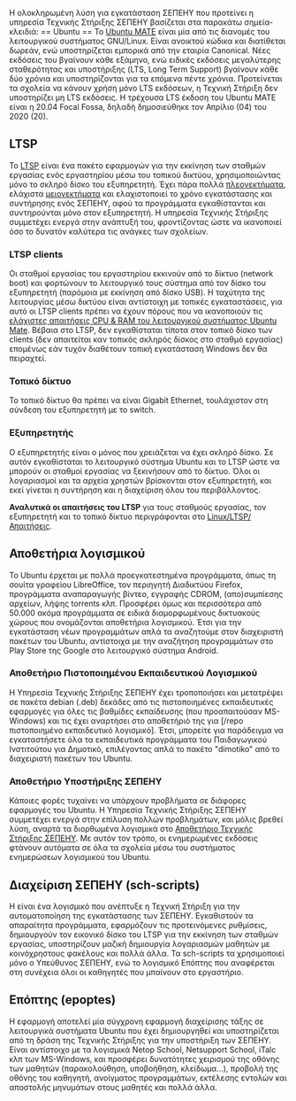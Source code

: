 Η ολοκληρωμένη λύση για εγκατάσταση ΣΕΠΕΗΥ που προτείνει η υπηρεσία
Τεχνικής Στήριξης ΣΕΠΕΗΥ βασίζεται στα παρακάτω σημεία-κλειδιά:
\== Ubuntu == Το [Ubuntu MATE](https://ubuntu-mate.org/) είναι μία από
τις διανομές του λειτουργικού συστήματος GNU/Linux. Είναι ανοικτού
κώδικα και διατίθεται δωρεάν, ενώ υποστηρίζεται εμπορικά από την
εταιρία Canonical. Νέες εκδόσεις του βγαίνουν κάθε εξάμηνο, ενώ
ειδικές εκδόσεις μεγαλύτερης σταθερότητας και υποστήριξης (LTS,
Long Term Support) βγαίνουν κάθε δύο χρόνια και υποστηρίζονται για τα
επόμενα πέντε χρόνια. Προτείνεται τα σχολεία να κάνουν χρήση μόνο LTS
εκδόσεων, η Τεχνική Στήριξη δεν υποστηρίζει μη LTS εκδόσεις. Η τρέχουσα
LTS έκδοση του Ubuntu MATE είναι η 20.04 Focal Fossa, δηλαδή
δημοσιεύθηκε τον Απρίλιο (04) του 2020 (20).

## LTSP

Το [LTSP](https://ltsp.org) είναι ένα πακέτο εφαρμογών για την εκκίνηση
των σταθμών εργασίας ενός εργαστηρίου μέσω του τοπικού δικτύου,
χρησιμοποιώντας μόνο το σκληρό δίσκο του εξυπηρετητή. Έχει πάρα
πολλά [πλεονεκτήματα](Πλεονεκτήματα), ελάχιστα
[μειονεκτήματα](Μειονεκτήματα) και ελαχιστοποιεί
το χρόνο εγκατάστασης και συντήρησης ενός ΣΕΠΕΗΥ, αφού τα προγράμματα
εγκαθίστανται και συντηρούνται μόνο στον εξυπηρετητή. Η υπηρεσία
Τεχνικής Στήριξης συμμετέχει ενεργά στην ανάπτυξή του, φροντίζοντας
ώστε να ικανοποιεί όσο το δυνατόν καλύτερα τις ανάγκες των σχολείων.

### LTSP clients

Οι σταθμοί εργασίας του εργαστηρίου εκκινούν από το δίκτυο (network
boot) και φορτώνουν το λειτουργικό τους σύστημα από τον δίσκο του
εξυπηρετητή (παρόμοια με εκκίνηση από δίσκο USB). Η ταχύτητα της
λειτουργίας μέσω δικτύου είναι αντίστοιχη με τοπικές εγκαταστάσεις, για
αυτό οι LTSP clients πρέπει να έχουν πόρους που να ικανοποιούν τις
[ελάχιστες απαιτήσεις CPU & RAM του λειτουργικού συστήματος Ubuntu
Mate](https://ubuntu-mate.org/about/). Βέβαια στο LTSP, δεν εγκαθίσταται
τίποτα στον τοπικό δίσκο των clients (δεν απαιτείται καν τοπικός σκληρός
δίσκος στο σταθμό εργασίας) επομένως εάν τυχόν διαθέτουν τοπική
εγκατάσταση Windows δεν θα πειραχτεί.

### Τοπικό δίκτυο

Το τοπικό δίκτυο θα πρέπει να είναι Gigabit Ethernet, τουλάχιστον στη
σύνδεση του εξυπηρετητή με το switch.

### Εξυπηρετητής

Ο εξυπηρετητής είναι ο μόνος που χρειάζεται να έχει σκληρό δίσκο. Σε
αυτόν εγκαθίσταται το λειτουργικό σύστημα Ubuntu και το LTSP ώστε να
μπορούν οι σταθμοί εργασίας να ξεκινήσουν από το δίκτυο. Όλοι οι
λογαριασμοί και τα αρχεία χρηστών βρίσκονται στον εξυπηρετητή,
και εκεί γίνεται η συντήρηση και η διαχείριση όλου του
περιβάλλοντος.

**Αναλυτικά οι απαιτήσεις του LTSP** για τους σταθμούς εργασίας, τον
εξυπηρετητή και το τοπικό δίκτυο περιγράφονται στο
[Linux/LTSP/Απαιτήσεις](Απαιτήσεις).

## Αποθετήρια λογισμικού

Το Ubuntu έρχεται με πολλά προεγκατεστημένα προγράμματα, όπως τη σουίτα
γραφείου LibreOffice, τον περιηγητή Διαδικτύου Firefox, προγράμματα
αναπαραγωγής βίντεο, εγγραφής CDROM, (απο)συμπίεσης αρχείων, λήψης
torrents κλπ. Προσφέρει όμως και περισσότερα από 50.000 ακόμα
προγράμματα σε ειδικά διαμορφωμένους δικτυακούς χώρους που
ονομάζονται αποθετήρια λογισμικού. Έτσι για την εγκατάσταση νέων
προγραμμάτων απλά τα αναζητούμε στον διαχειριστή πακέτων του
Ubuntu, αντίστοιχα με την αναζήτηση προγραμμάτων στο Play Store της
Google στο λειτουργικό σύστημα Android.

### Αποθετήριο Πιστοποιημένου Εκπαιδευτικού Λογισμικού

Η Υπηρεσία Τεχνικής Στήριξης ΣΕΠΕΗΥ έχει τροποποιήσει και μετατρέψει σε
πακέτα debian (.deb) δεκάδες από τις πιστοποιημένες εκπαιδευτικές
εφαρμογές για όλες τις βαθμίδες εκπαίδευσης (που προαπαιτούσαν
MS-Windows) και τις έχει αναρτήσει στο αποθετήριό της για \[/repo
πιστοποιημένο εκπαιδευτικό λογισμικό\]. Έτσι, μπορείτε για
παράδειγμα να εγκαταστήσετε όλα τα εκπαιδευτικά προγράμματα του
Παιδαγωγικού Ινστιτούτου για Δημοτικό, επιλέγοντας απλά το πακέτο
"dimotiko" από το διαχειριστή πακέτων του Ubuntu.

### Αποθετήριο Υποστήριξης ΣΕΠΕΗΥ

Κάποιες φορές τυχαίνει να υπάρχουν προβλήματα σε διάφορες εφαρμογές του
Ubuntu. Η Υπηρεσία Τεχνικής Στήριξης ΣΕΠΕΗΥ συμμετέχει ενεργά στην
επίλυση πολλών προβλημάτων, και μόλις βρεθεί λύση, αναρτά τα
διορθωμένα λογισμικά στο [Αποθετήριο Τεχνικής Στήριξης
ΣΕΠΕΗΥ](https://launchpad.net/~ts.sch.gr/+archive/ppa). Με αυτόν
τον τρόπο, οι ενημερωμένες εκδόσεις φτάνουν αυτόματα σε όλα τα σχολεία
μέσω του συστήματος ενημερώσεων λογισμικού του Ubuntu.

## Διαχείριση ΣΕΠΕΗΥ (sch-scripts)

Η  είναι ένα λογισμικό που ανέπτυξε η Τεχνική Στήριξη για την
αυτοματοποίηση της εγκατάστασης των ΣΕΠΕΗΥ. Εγκαθιστούν τα
απαραίτητα προγράμματα, εφαρμόζουν τις προτεινόμενες ρυθμίσεις,
δημιουργούν τον εικονικό δίσκο του LTSP για την εκκίνηση των
σταθμών εργασίας, υποστηρίζουν μαζική δημιουργία λογαριασμών
μαθητών με κοινόχρηστους φακέλους και πολλά άλλα. Τα sch-scripts
τα χρησιμοποιεί μόνο ο Υπεύθυνος ΣΕΠΕΗΥ, ενώ το λογισμικό Επόπτης που
αναφέρεται στη συνέχεια όλοι οι καθηγητές που μπαίνουν στο εργαστήριο.

## Επόπτης (epoptes)

Η εφαρμογή  αποτελεί μία σύγχρονη εφαρμογή διαχείρισης τάξης σε
λειτουργικά συστήματα Ubuntu που έχει δημιουργηθεί και
υποστηρίζεται από τη δράση της Τεχνικής Στήριξης για την
υποστήριξη των ΣΕΠΕΗΥ. Είναι αντίστοιχο με τα λογισμικά Netop
School, Netsupport School, iTalc κλπ των MS-Windows, και προσφέρει
δυνατότητες χειρισμού της οθόνης των μαθητών (παρακολούθηση,
υποβοήθηση, κλείδωμα...), προβολή της οθόνης του καθηγητή,
ανοίγματος προγραμμάτων, εκτέλεσης εντολών και αποστολής
μηνυμάτων στους μαθητές και πολλά άλλα.